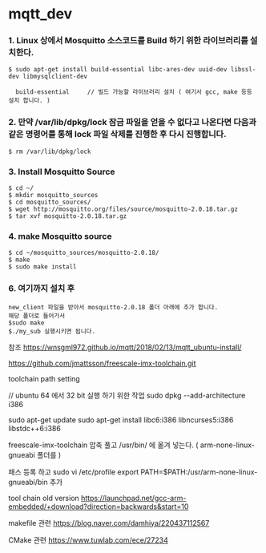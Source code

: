 # mqtt_dev

### 1. Linux 상에서 Mosquitto 소스코드를 Build 하기 위한 라이브러리를 설치한다.

```
$ sudo apt-get install build-essential libc-ares-dev uuid-dev libssl-dev libmysqlclient-dev

  build-essential     // 빌드 가능할 라이브러리 설치 ( 여기서 gcc, make 등등 설치 합니다. )
```

### 2. 만약 /var/lib/dpkg/lock 잠금 파일을 얻을 수 없다고 나온다면 다음과 같은 명령어를 통해 lock 파일 삭제를 진행한 후 다시 진행합니다.

```
$ rm /var/lib/dpkg/lock
```

### 3. Install Mosquitto Source

```
$ cd ~/
$ mkdir mosquitto_sources
$ cd mosquitto_sources/
$ wget http://mosquitto.org/files/source/mosquitto-2.0.18.tar.gz
$ tar xvf mosquitto-2.0.18.tar.gz
```

### 4. make Mosquitto source

```
$ cd ~/mosquitto_sources/mosquitto-2.0.18/
$ make
$ sudo make install
```

### 6. 여기까지 설치 후 

```
new_client 파일을 받아서 mosquitto-2.0.18 폴더 아래에 추가 합니다.
해당 폴더로 들어가서
$sudo make
$./my_sub 실행시키면 됩니다.
```

참조 https://wnsgml972.github.io/mqtt/2018/02/13/mqtt_ubuntu-install/


https://github.com/jmattsson/freescale-imx-toolchain.git

toolchain path setting

// ubuntu 64 에서 32 bit 실행 하기 위한 작업
sudo dpkg --add-architecture i386

sudo apt-get update
sudo apt-get install libc6:i386 libncurses5:i386 libstdc++6:i386

freescale-imx-toolchain 압축 풀고 /usr/bin/ 에 옮겨 넣는다. ( arm-none-linux-gnueabi 폴더를 )

패스 등록 하고
sudo vi /etc/profile
export PATH=$PATH:/usr/arm-none-linux-gnueabi/bin
추가


tool chain old version
https://launchpad.net/gcc-arm-embedded/+download?direction=backwards&start=10


makefile 관련
https://blog.naver.com/damhiya/220437112567

CMake 관련
https://www.tuwlab.com/ece/27234
